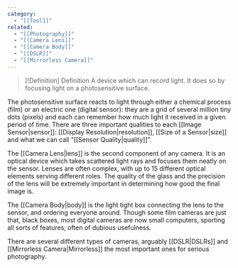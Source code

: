 ```yaml
---
category:
  - "[[Tool]]"
related:
  - "[[Photography]]"
  - "[[Camera Lens]]"
  - "[[Camera Body]]"
  - "[[DSLR]]"
  - "[[Mirrorless Camera]]"
---
```

>[!Definition] Definition
>A device which can record light. It does so by focusing light on a photosensitive surface.

The photosensitive surface reacts to light through either a chemical process (film) or an electric one (digital sensor): they are a grid of several million tiny dots (pixels) and each can remember how much light it received in a given period of time. There are three important qualities to each [[Image Sensor|sensor]]: [[Display Resolution|resolution]], [[Size of a Sensor|size]] and what we can call “[[Sensor Quality|quality]]”.

The [[Camera Lens|lens]] is the second component of any camera. It is an optical device which takes scattered light rays and focuses them neatly on the sensor. Lenses are often complex, with up to 15 different optical elements serving different roles. The quality of the glass and the precision of the lens will be extremely important in determining how good the final image is.

The [[Camera Body|body]] is the light tight box connecting the lens to the sensor, and ordering everyone around. Though some film cameras are just that, black boxes, most digital cameras are now small computers, sporting all sorts of features, often of dubious usefulness.

There are several different types of cameras, arguably [[DSLR|DSLRs]] and [[Mirrorless Camera|Mirrorless]] the most important ones for serious photography.

